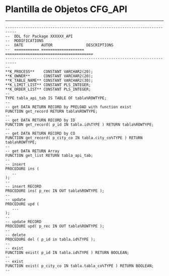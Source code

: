 # Plantilla de Objetos CFG_API 
------------------------------------------------------------------------
    ---------------------------------------------------------------------------
    --  DDL for Package XXXXXX_API
    --  MODIFICATIONS
    --  DATE        AUTOR               DESCRIPTIONS
    --  =========== =================== =======================================
    ---------------------------------------------------------------------------
    --
    **K_PROCESS**    CONSTANT VARCHAR2(20);
    **K_OWNER**      CONSTANT VARCHAR2(20);
    **K_TABLE_NAME** CONSTANT VARCHAR2(30);
    **K_LIMIT_LIST** CONSTANT PLS_INTEGER;
    **K_ORDER_LIST** CONSTANT PLS_INTEGER;
    --
    TYPE tabla_api_tab IS TABLE OF tabla%ROWTYPE;
    --
    -- get DATA RETURN RECORD by PRELOAD with function exist
    FUNCTION get_record RETURN tabla%ROWTYPE;
    --
    -- get DATA RETURN RECORD by ID
    FUNCTION get_record( p_id IN tabla.id%TYPE ) RETURN tabla%ROWTYPE;
    --
    -- get DATA RETURN RECORD by CO
    FUNCTION get_record( p_city_co IN tabla.city_co%TYPE ) RETURN tabla%ROWTYPE;
    --
    -- get DATA RETURN Array
    FUNCTION get_list RETURN tabla_api_tab;
    --
    -- insert
    PROCEDURE ins (
       ..
    );
    --
    -- insert RECORD
    PROCEDURE ins( p_rec IN OUT tabla%ROWTYPE );
    --
    -- update
    PROCEDURE upd (
       ...
    );
    --
    -- update RECORD
    PROCEDURE upd( p_rec IN OUT tabla%ROWTYPE );    
    --
    -- delete
    PROCEDURE del ( p_id in tabla.id%TYPE );
    --
    -- exist
    FUNCTION exist( p_id IN tabla.id%TYPE ) RETURN BOOLEAN;
    --
    -- exist
    FUNCTION exist( p_city_co IN tabla.tabla_co%TYPE ) RETURN BOOLEAN;
    --
